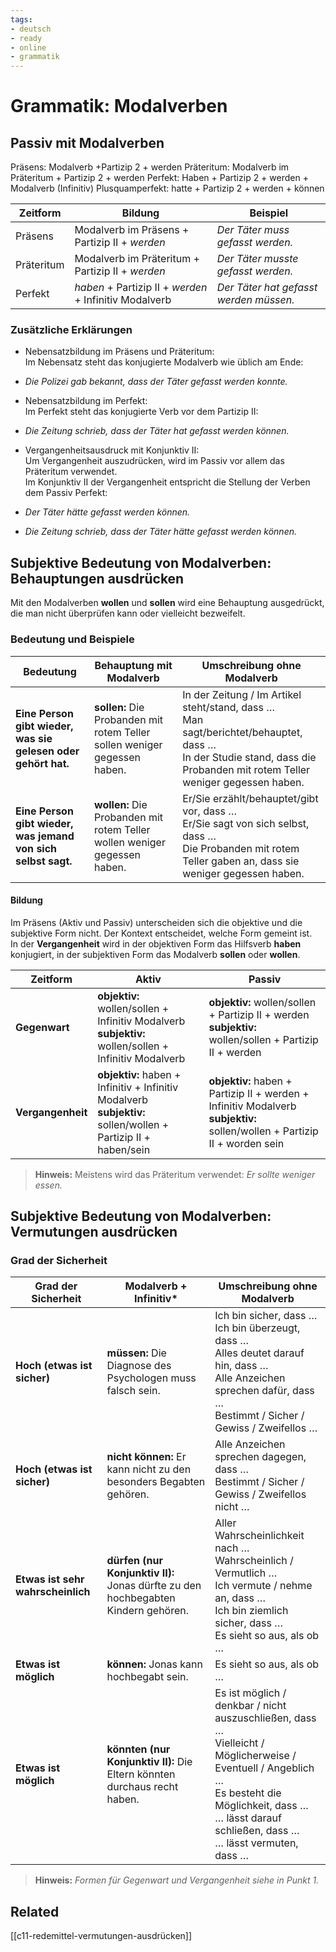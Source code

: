 ```yaml
---
tags:
- deutsch
- ready
- online
- grammatik
---
```


# Grammatik: Modalverben

## Passiv mit Modalverben

Präsens: Modalverb +Partizip 2 + werden
Präteritum: Modalverb im Präteritum + Partizip 2 + werden
Perfekt: Haben + Partizip 2 + werden + Modalverb (Infinitiv)
Plusquamperfekt: hatte + Partizip 2 + werden + können

|Zeitform|Bildung|Beispiel|
|---|---|---|
|Präsens|Modalverb im Präsens + Partizip II + _werden_|_Der Täter muss gefasst werden._|
|Präteritum|Modalverb im Präteritum + Partizip II + _werden_|_Der Täter musste gefasst werden._|
|Perfekt|_haben_ + Partizip II + _werden_ + Infinitiv Modalverb|_Der Täter hat gefasst werden müssen._|

### Zusätzliche Erklärungen

- Nebensatzbildung im Präsens und Präteritum:  
Im Nebensatz steht das konjugierte Modalverb wie üblich am Ende:

- _Die Polizei gab bekannt, dass der Täter gefasst werden konnte._
- Nebensatzbildung im Perfekt:  
Im Perfekt steht das konjugierte Verb vor dem Partizip II:

- _Die Zeitung schrieb, dass der Täter hat gefasst werden können._
- Vergangenheitsausdruck mit Konjunktiv II:  
Um Vergangenheit auszudrücken, wird im Passiv vor allem das Präteritum verwendet.  
Im Konjunktiv II der Vergangenheit entspricht die Stellung der Verben dem Passiv Perfekt:

- _Der Täter hätte gefasst werden können._
- _Die Zeitung schrieb, dass der Täter hätte gefasst werden können._

## **Subjektive Bedeutung von Modalverben: Behauptungen ausdrücken**

Mit den Modalverben **wollen** und **sollen** wird eine Behauptung ausgedrückt, die man nicht überprüfen kann oder vielleicht bezweifelt.

### **Bedeutung und Beispiele**

| **Bedeutung**                                                 | **Behauptung mit Modalverb**                                              | **Umschreibung ohne Modalverb**                                                                                                                                             |
| ------------------------------------------------------------- | ------------------------------------------------------------------------- | --------------------------------------------------------------------------------------------------------------------------------------------------------------------------- |
| **Eine Person gibt wieder, was sie gelesen oder gehört hat.** | **sollen:** Die Probanden mit rotem Teller sollen weniger gegessen haben. | In der Zeitung / Im Artikel steht/stand, dass …<br>Man sagt/berichtet/behauptet, dass …<br>In der Studie stand, dass die Probanden mit rotem Teller weniger gegessen haben. |
| **Eine Person gibt wieder, was jemand von sich selbst sagt.** | **wollen:** Die Probanden mit rotem Teller wollen weniger gegessen haben. | Er/Sie erzählt/behauptet/gibt vor, dass …<br>Er/Sie sagt von sich selbst, dass …<br>Die Probanden mit rotem Teller gaben an, dass sie weniger gegessen haben.               |

#### **Bildung**

Im Präsens (Aktiv und Passiv) unterscheiden sich die objektive und die subjektive Form nicht. Der Kontext entscheidet, welche Form gemeint ist.  
In der **Vergangenheit** wird in der objektiven Form das Hilfsverb **haben** konjugiert, in der subjektiven Form das Modalverb **sollen** oder **wollen**.

| **Zeitform**      | **Aktiv**                                                                                                        | **Passiv**                                                                                                                   |
| ----------------- | ---------------------------------------------------------------------------------------------------------------- | ---------------------------------------------------------------------------------------------------------------------------- |
| **Gegenwart**     | **objektiv:** wollen/sollen + Infinitiv Modalverb<br>**subjektiv:** wollen/sollen + Infinitiv Modalverb          | **objektiv:** wollen/sollen + Partizip II + werden<br>**subjektiv:** wollen/sollen + Partizip II + werden                    |
| **Vergangenheit** | **objektiv:** haben + Infinitiv + Infinitiv Modalverb<br>**subjektiv:** sollen/wollen + Partizip II + haben/sein | **objektiv:** haben + Partizip II + werden + Infinitiv Modalverb<br>**subjektiv:** sollen/wollen + Partizip II + worden sein |

> **Hinweis:** Meistens wird das Präteritum verwendet: _Er sollte weniger essen._

## **Subjektive Bedeutung von Modalverben: Vermutungen ausdrücken**

### **Grad der Sicherheit**

| **Grad der Sicherheit**           | **Modalverb + Infinitiv***                                                        | **Umschreibung ohne Modalverb**                                                                                                                                                                                        |
| --------------------------------- | --------------------------------------------------------------------------------- | ---------------------------------------------------------------------------------------------------------------------------------------------------------------------------------------------------------------------- |
| **Hoch (etwas ist sicher)**       | **müssen:** Die Diagnose des Psychologen muss falsch sein.                        | Ich bin sicher, dass …<br>Ich bin überzeugt, dass …<br>Alles deutet darauf hin, dass …<br>Alle Anzeichen sprechen dafür, dass …<br>Bestimmt / Sicher / Gewiss / Zweifellos …                                           |
| **Hoch (etwas ist sicher)**       | **nicht können:** Er kann nicht zu den besonders Begabten gehören.                | Alle Anzeichen sprechen dagegen, dass …<br>Bestimmt / Sicher / Gewiss / Zweifellos nicht …                                                                                                                             |
| **Etwas ist sehr wahrscheinlich** | **dürfen (nur Konjunktiv II):** Jonas dürfte zu den hochbegabten Kindern gehören. | Aller Wahrscheinlichkeit nach …<br>Wahrscheinlich / Vermutlich …<br>Ich vermute / nehme an, dass …<br>Ich bin ziemlich sicher, dass …<br>Es sieht so aus, als ob …                                                     |
| **Etwas ist möglich**             | **können:** Jonas kann hochbegabt sein.                                           | Es sieht so aus, als ob …                                                                                                                                                                                              |
| **Etwas ist möglich**             | **könnten (nur Konjunktiv II):** Die Eltern könnten durchaus recht haben.         | Es ist möglich / denkbar / nicht auszuschließen, dass …<br>Vielleicht / Möglicherweise / Eventuell / Angeblich …<br>Es besteht die Möglichkeit, dass …<br>… lässt darauf schließen, dass …<br>… lässt vermuten, dass … |

> **Hinweis:** _Formen für Gegenwart und Vergangenheit siehe in Punkt 1._

## Related

[[c11-redemittel-vermutungen-ausdrücken]]
